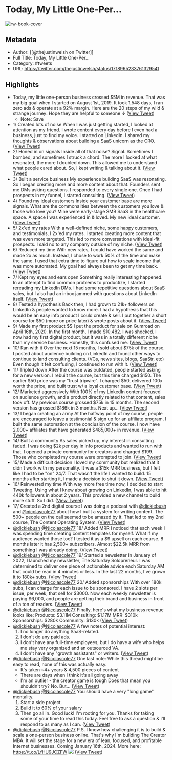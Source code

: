 # Today, My Little One-Per...

![rw-book-cover](https://pbs.twimg.com/profile_images/1365425625616556045/NDhia9nF.jpg)

## Metadata
- Author: [[@thejustinwelsh on Twitter]]
- Full Title: Today, My Little One-Per...
- Category: #tweets
- URL: https://twitter.com/thejustinwelsh/status/1718965233761329541

## Highlights
- Today, my little one-person business crossed $5M in revenue.
  That was my big goal when I started on August 1st, 2019.
  It took 1,548 days, I ran zero ads & operate at a 92% margin.
  Here are the 20 steps of my wild & strange journey:
  Hope they are helpful to someone ↓ ([View Tweet](https://twitter.com/thejustinwelsh/status/1718965233761329541))
    - Note: Save
- 1/ Created lots of noise
  When I was just getting started, I looked at attention as my friend.
  I wrote content every day before I even had a business, just to find my voice.
  I started on LinkedIn.
  I shared my thoughts & observations about building a SaaS unicorn as the CRO. ([View Tweet](https://twitter.com/thejustinwelsh/status/1718965256741962058))
- 2/ Honed in on signals
  Inside all of that noise? Signal.
  Sometimes I bombed, and sometimes I struck a chord.
  The more I looked at what resonated, the more I doubled down. 
  This allowed me to understand what people cared about.
  So, I kept writing & talking about it. ([View Tweet](https://twitter.com/thejustinwelsh/status/1718965279030489131))
- 3/ Built a service business
  My experience building SaaS was resonating. So I began creating more and more content about that.
  Founders sent me DMs asking questions. 
  I responded to every single one.
  Once I had prospects in my funnel, I started consulting. ([View Tweet](https://twitter.com/thejustinwelsh/status/1718965301264482540))
- 4/ Found my ideal customers
  Inside your customer base are more signals.
  What are the commonalities between the customers you love & those who love you?
  Mine were early-stage SMB SaaS in the healthcare space. A space I was experienced in & loved.
  My new ideal customer. ([View Tweet](https://twitter.com/thejustinwelsh/status/1718965323578150978))
- 5/ 2x'ed my rates
  With a well-defined niche, some happy customers, and testimonials, I 2x'ed my rates.
  I started creating more content that was even more targeted. This led to more conversations with ideal-fit prospects.
  I said no to any company outside of my niche. ([View Tweet](https://twitter.com/thejustinwelsh/status/1718965345765990558))
- 6/ Reduced my time
  With new rates, I could have worked the same and made 2x as much. 
  Instead, I chose to work 50% of the time and make the same.
  I used that extra time to figure out how to scale income that was more automated.
  My goal had always been to get my time back. ([View Tweet](https://twitter.com/thejustinwelsh/status/1718965367932875172))
- 7/ Kept my eyes and ears open
  Something really interesting happened.
  In an attempt to find common problems to productize, I started rereading my LinkedIn DMs.
  I had some repetitive questions about SaaS sales, but I also had an inbox jammed with questions about LinkedIn itself. ([View Tweet](https://twitter.com/thejustinwelsh/status/1718965390158573602))
- 8/ Tested a hypothesis
  Back then, I had grown to 21k+ followers on LinkedIn & people wanted to know more.
  I had a hypothesis that this would be an easy info product I could create & sell.
  I put together a short course for $50 (more on price later) & wrote posts about it. ([View Tweet](https://twitter.com/thejustinwelsh/status/1718965412358930519))
- 9/ Made my first product $$
  I put the product for sale on Gumroad on April 16th, 2020. 
  In the first month, I made $10,482. 
  I was shocked.
  I now had my first digital product, but it was in a totally different niche than my service business.
  Honestly, this confused me. ([View Tweet](https://twitter.com/thejustinwelsh/status/1718965434551009293))
- 10/ Ran with it
  Over the next 15 months, I sold about $75k of the course.
  I posted about audience building on LinkedIn and found other ways to continue to land consulting clients. (VCs, news sites, blogs, SaaStr, etc)
  Even though it felt confusing, I continued to run with it. ([View Tweet](https://twitter.com/thejustinwelsh/status/1718965456797610015))
- 11/ Tripled down
  After the course was outdated, people started asking for a new version.
  I rebuilt the course, but this time charged $150.
  The earlier $50 price was my "trust tripwire".
  I charged $50, delivered 100x worth the price, and built trust w/ a loyal customer base. ([View Tweet](https://twitter.com/thejustinwelsh/status/1718965479102967860))
- 12/ Marketed aggressively
  With 100% of my LinkedIn content focused on audience growth, and a product directly related to that content, sales took off.
  My previous course grossed $75k in 15 months.
  The second version has grossed $186k in 3 months.
  Next up... ([View Tweet](https://twitter.com/thejustinwelsh/status/1718965501341175932))
- 13/ I began creating an army
  At the halfway point of my course, people are encouraged to leave a testimonial & sign up for an affiliate program.
  I built the same automation at the conclusion of the course.
  I now have 2,000+ affiliates that have generated $485,000+ in revenue. ([View Tweet](https://twitter.com/thejustinwelsh/status/1718965523596157399))
- 14/ Built a community
  As sales picked up, my interest in consulting faded.
  I was doing $2k per day in info products and wanted to run with that.
  I opened a private community for creators and charged $199. 
  Those who completed my course were prompted to join. ([View Tweet](https://twitter.com/thejustinwelsh/status/1718965545796509702))
- 15/ Made a difficult decision
  I loved my community but realized that it didn't work with my personality.
  It was a $15k MRR business, but I felt like I had to be "on" 24/7.
  That wasn't the life I wanted to build.
  15 months after starting it, I made a decision to shut it down. ([View Tweet](https://twitter.com/thejustinwelsh/status/1718965567976005730))
- 16/ Reinvested my time
  With way more free time now, I decided to start Tweeting.
  Using what I knew about growing on LinkedIn, I was able to hit 440k followers in about 2 years.
  This provided a new channel to build more stuff.
  So I did. ([View Tweet](https://twitter.com/thejustinwelsh/status/1718965590231068866))
- 17/ Created a 2nd digital course
  I was doing a podcast with <a href="https://twitter.com/dickiebush">@dickiebush</a> and <a href="https://twitter.com/Nicolascole77">@nicolascole77</a> about how I built a system for writing content.
  The 500+ people on the call seemed to be amazed by it.
  That led to my 2nd course, The Content Operating System. ([View Tweet](https://twitter.com/thejustinwelsh/status/1718965612410470662))
- <a href="https://twitter.com/dickiebush">@dickiebush</a> <a href="https://twitter.com/Nicolascole77">@Nicolascole77</a> 18/ Added MRR
  I noticed that each week I was spending time creating content templates for myself.
  What if my audience wanted those too?
  I tested it as a $9 upsell on each course.
  8 months later it has 2,500+ subscribers.
  Almost $22.5k MRR from something I was already doing. ([View Tweet](https://twitter.com/thejustinwelsh/status/1718965634619302384))
- <a href="https://twitter.com/dickiebush">@dickiebush</a> <a href="https://twitter.com/Nicolascole77">@Nicolascole77</a> 19/ Started a newsletter
  In January of 2022, I launched my newsletter, The Saturday Solopreneur.
  I was determined to deliver one piece of actionable advice each Saturday AM that could be read in 4 minutes or less.
  In the last 22 months, I've grown it to 180k+ subs. ([View Tweet](https://twitter.com/thejustinwelsh/status/1718965656840798432))
- <a href="https://twitter.com/dickiebush">@dickiebush</a> <a href="https://twitter.com/Nicolascole77">@Nicolascole77</a> 20/ Added sponsorships
  With over 180k subs, I can charge for each issue to be sponsored.
  I have 2 slots per issue, per week, that sell for $3000.
  Now each weekly newsletter is paying $6,000, and people are getting their brand and business in front of a ton of readers. ([View Tweet](https://twitter.com/thejustinwelsh/status/1718965679087337496))
- <a href="https://twitter.com/dickiebush">@dickiebush</a> <a href="https://twitter.com/Nicolascole77">@Nicolascole77</a> Finally, here's what my business revenue looks like:
  Products: $3.11M
  Consulting: $1.17M
  MRR: $310k
  Sponsorships: $280k
  Community: $130k ([View Tweet](https://twitter.com/thejustinwelsh/status/1718965701304549672))
- <a href="https://twitter.com/dickiebush">@dickiebush</a> <a href="https://twitter.com/Nicolascole77">@Nicolascole77</a> A few notes of potential interest:
  1. I no longer do anything SaaS-related.
  2. I don't do any paid ads.
  3. I don't have any full-time employees, but I do have a wife who helps me stay very organized and an outsourced VA.
  4. I don't have any "growth assistants" or writers. ([View Tweet](https://twitter.com/thejustinwelsh/status/1718965723580481626))
- <a href="https://twitter.com/dickiebush">@dickiebush</a> <a href="https://twitter.com/Nicolascole77">@Nicolascole77</a> One last note:
  While this thread might be easy to read, none of this was actually easy.
  - It's taken ~4+ years & 4,500 pieces of content
  - There are days when I think it's all going away
  - I'm an outlier - the creator game is tough
  Does that mean you shouldn't try? No.
  But... ([View Tweet](https://twitter.com/thejustinwelsh/status/1718965745885855918))
- <a href="https://twitter.com/dickiebush">@dickiebush</a> <a href="https://twitter.com/Nicolascole77">@Nicolascole77</a> You should have a very "long game" mentality.
  1. Start a side project.
  2. Build it to 60% of your salary
  3. Then go all in.
  Good luck! I'm rooting for you.
  Thanks for taking some of your time to read this today.
  Feel free to ask a question & I'll respond to as many as I can. ([View Tweet](https://twitter.com/thejustinwelsh/status/1718965768254026202))
- <a href="https://twitter.com/dickiebush">@dickiebush</a> <a href="https://twitter.com/Nicolascole77">@Nicolascole77</a> P.S. I know how challenging it is to build & scale a one-person business online. 
  That's why I'm building The Creator MBA.
  It will set the stage for a new era of lean, focused, and profitable Internet businesses.
  Coming January 16th, 2024.
  More here: https://t.co/LfHU9JCZFW 
  ![](https://pbs.twimg.com/media/F9sA-JcWgAArUsp.jpg) ([View Tweet](https://twitter.com/thejustinwelsh/status/1718968762534150181))
